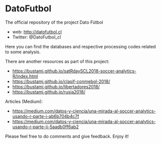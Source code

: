 # DatoFutbol
The official repository of the project Dato Fútbol

* web: http://datofutbol.cl 
* Twitter: @DatoFutbol_cl

Here you can find the databases and respective processing codes related to some analysis.

There are another resources as part of this project:

* https://bustami.github.io/satRdaySCL2018-soccer-analytics-R/index.html
* https://bustami.github.io/clasif-conmebol-2018/
* https://bustami.github.io/libertadores2018/
* https://bustami.github.io/rusia2018/

Articles (Medium):

* https://medium.com/datos-y-ciencia/una-mirada-al-soccer-analytics-usando-r-parte-i-ab6b704b4c7f
* https://medium.com/datos-y-ciencia/una-mirada-al-soccer-analytics-usando-r-parte-ii-5aadb0ff6ab2

Please feel free to do comments and give feedback.
Enjoy it!
